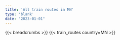 ```yaml
---
title: 'All train routes in MN'
type: 'blank'
date: "2023-01-01"
---
```


{{< breadcrumbs >}}
{{< train_routes country=MN >}}
